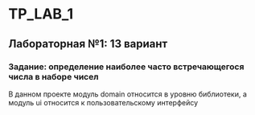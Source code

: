 # TP_LAB_1

## Лабораторная №1: 13 вариант

### Задание: определение наиболее часто встречающегося числа в наборе чисел

В данном проекте модуль domain относится в уровню библиотеки, а модуль ui относится к пользовательскому интерфейсу
